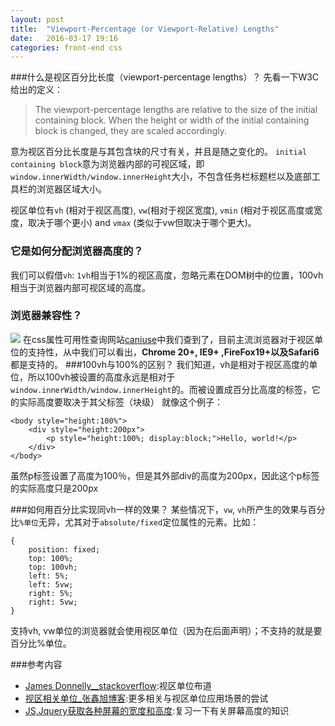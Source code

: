 ```yaml
---
layout: post
title:  "Viewport-Percentage (or Viewport-Relative) Lengths"
date:   2016-03-17 19:16
categories: front-end css
---
```

###什么是视区百分比长度（viewport-percentage lengths）？
先看一下W3C给出的定义：
 > The viewport-percentage lengths are relative to the size of the initial containing block. When the height or width of the initial containing block is changed, they are scaled accordingly.

意为视区百分比长度是与其包含块的尺寸有关，并且是随之变化的。
`initial containing block`意为浏览器内部的可视区域，即`window.innerWidth/window.innerHeight`大小，不包含任务栏标题栏以及底部工具栏的浏览器区域大小。

视区单位有`vh` (相对于视区高度), `vw`(相对于视区宽度), `vmin` (相对于视区高度或宽度，取决于哪个更小) and `vmax` (类似于vw但取决于哪个更大)。
### 它是如何分配浏览器高度的？
我们可以假借`vh`: `1vh`相当于1%的视区高度，忽略元素在DOM树中的位置，100vh相当于浏览器内部可视区域的高度。
### 浏览器兼容性？
![](http://d.picphotos.baidu.com/album/s%3D1600%3Bq%3D90/sign=a5059145b1003af349bad866051afd2d/b7fd5266d016092438ced357d30735fae7cd3496.jpg)
在css属性可用性查询网站[caniuse](http://caniuse.com/#search=viewport%20units)中我们查到了，目前主流浏览器对于视区单位的支持性，从中我们可以看出，**Chrome 20+, IE9+ ,FireFox19+以及Safari6** 都是支持的。
###100vh与100%的区别？
我们知道，vh是相对于视区高度的单位，所以100vh被设置的高度永远是相对于`window.innerWidth/window.innerHeight`的。而被设置成百分比高度的标签，它的实际高度要取决于其父标签（块级）
就像这个例子：
```
<body style="height:100%">
    <div style="height:200px">
        <p style="height:100%; display:block;">Hello, world!</p>
    </div>
</body>
```
虽然p标签设置了高度为100％，但是其外部div的高度为200px，因此这个p标签的实际高度只是200px

###如何用百分比实现同vh一样的效果？
某些情况下，`vw`, `vh`所产生的效果与百分比`%单位`无异，尤其对于`absolute/fixed`定位属性的元素。比如：
```
{
    position: fixed;
    top: 100%;
    top: 100vh;
    left: 5%;
    left: 5vw;
    right: 5%;
    right: 5vw;
}
```
支持vh, vw单位的浏览器就会使用视区单位（因为在后面声明）；不支持的就是要百分比%单位。

###参考内容
- [James Donnelly__stackoverflow](http://stackoverflow.com/questions/1575141/make-div-100-height-of-browser-window):视区单位布道
- [视区相关单位_张鑫旭博客](http://www.zhangxinxu.com/wordpress/2012/09/new-viewport-relative-units-vw-vh-vm-vmin/):更多相关与视区单位应用场景的尝试
- [JS,Jquery获取各种屏幕的宽度和高度](http://www.cnblogs.com/xiaopin/archive/2012/03/26/2418152.html):复习一下有关屏幕高度的知识